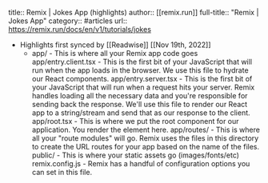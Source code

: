 title:: Remix | Jokes App (highlights)
author:: [[remix.run]]
full-title:: "Remix | Jokes App"
category:: #articles
url:: https://remix.run/docs/en/v1/tutorials/jokes

- Highlights first synced by [[Readwise]] [[Nov 19th, 2022]]
	- app/ - This is where all your Remix app code goes
	  app/entry.client.tsx - This is the first bit of your JavaScript that will run when the app loads in the browser. We use this file to hydrate our React components.
	  app/entry.server.tsx - This is the first bit of your JavaScript that will run when a request hits your server. Remix handles loading all the necessary data and you're responsible for sending back the response. We'll use this file to render our React app to a string/stream and send that as our response to the client.
	  app/root.tsx - This is where we put the root component for our application. You render the <html> element here.
	  app/routes/ - This is where all your "route modules" will go. Remix uses the files in this directory to create the URL routes for your app based on the name of the files.
	  public/ - This is where your static assets go (images/fonts/etc)
	  remix.config.js - Remix has a handful of configuration options you can set in this file.